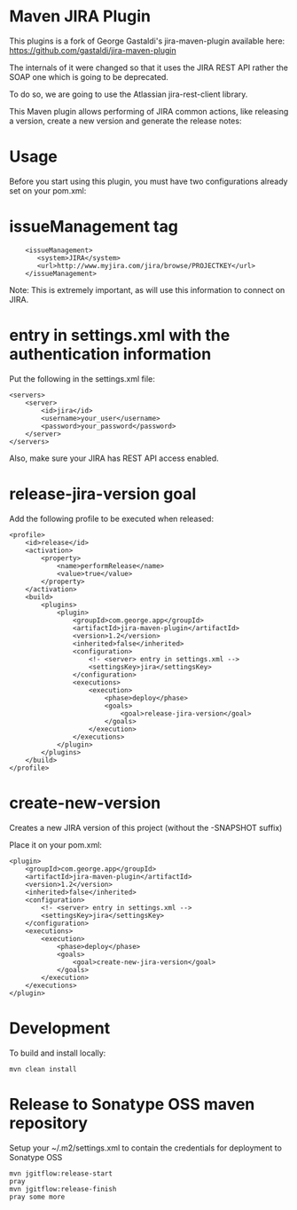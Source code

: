 Maven JIRA Plugin
=================

This plugins is a fork of George Gastaldi's jira-maven-plugin available here: https://github.com/gastaldi/jira-maven-plugin

The internals of it were changed so that it uses the JIRA REST API rather the SOAP one which is going to be deprecated.

To do so, we are going to use the Atlassian jira-rest-client library. 

This Maven plugin allows performing of JIRA common actions, like releasing a version, create a new version and generate the release notes:


Usage
=====================

Before you start using this plugin, you must have two configurations already set on your pom.xml:

issueManagement tag
=====================

        <issueManagement>
           <system>JIRA</system>
           <url>http://www.myjira.com/jira/browse/PROJECTKEY</url>
        </issueManagement>

Note: This is extremely important, as will use this information to connect on JIRA.

<server> entry in settings.xml with the authentication information
=====================

Put the following in the settings.xml file: 

    <servers>
        <server>
            <id>jira</id>
            <username>your_user</username>
            <password>your_password</password>
        </server>
    </servers>


Also, make sure your JIRA has REST API access enabled.


release-jira-version goal
=====================

Add the following profile to be executed when released:

    <profile>
	    <id>release</id>
	    <activation>
		    <property>
			    <name>performRelease</name>
			    <value>true</value>
		    </property>
	    </activation>
	    <build>
		    <plugins>
			    <plugin>
				    <groupId>com.george.app</groupId>
				    <artifactId>jira-maven-plugin</artifactId>
				    <version>1.2</version>
				    <inherited>false</inherited>
				    <configuration>
					    <!- <server> entry in settings.xml -->
					    <settingsKey>jira</settingsKey>
				    </configuration>
				    <executions>
					    <execution>
						    <phase>deploy</phase>
						    <goals>
							    <goal>release-jira-version</goal>
						    </goals>
					    </execution>
				    </executions>
			    </plugin>
		    </plugins>
	    </build>
    </profile>

create-new-version
=====================

Creates a new JIRA version of this project (without the -SNAPSHOT suffix)

Place it on your pom.xml:

    <plugin>
	    <groupId>com.george.app</groupId>
	    <artifactId>jira-maven-plugin</artifactId>
	    <version>1.2</version>
	    <inherited>false</inherited>
	    <configuration>
		    <!- <server> entry in settings.xml -->
		    <settingsKey>jira</settingsKey>
	    </configuration>
	    <executions>
		    <execution>
			    <phase>deploy</phase>
			    <goals>
				    <goal>create-new-jira-version</goal>
			    </goals>
		    </execution>
	    </executions>
    </plugin>


Development
===================

To build and install locally:

    mvn clean install
    
Release to Sonatype OSS maven repository
===================

Setup your ~/.m2/settings.xml to contain the credentials for deployment to Sonatype OSS

    mvn jgitflow:release-start
    pray
    mvn jgitflow:release-finish
    pray some more
